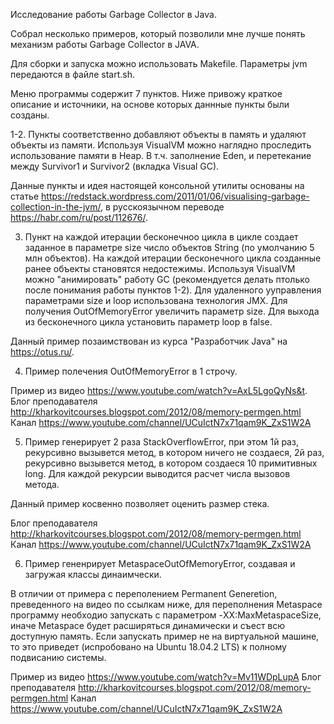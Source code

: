 Исследование работы Garbage Collector в Java.

Собрал несколько примеров, который позволили мне лучше понять механизм работы Garbage Collector в JAVA.

Для сборки и запуска можно использовать Makefile.
Параметры jvm передаются в файле start.sh.

Меню программы содержит 7 пунктов.
Ниже привожу краткое описание и источники, на основе которых даннные пункты были созданы.

1-2. Пункты соответственно добавляют объекты в память и удаляют объекты из памяти.
Используя VisualVM можно наглядно проследить использование памяти в Heap. В т.ч. заполнение Eden, и перетекание между Survivor1 и Survivor2 (вкладка Visual GC).

Данные пункты и идея настоящей консольной утилиты основаны на статье https://redstack.wordpress.com/2011/01/06/visualising-garbage-collection-in-the-jvm/, в русскоязычном переводе https://habr.com/ru/post/112676/.

3. Пункт на каждой итерации бесконечноо цикла в цикле создает заданное в параметре size число объектов String (по умолчанию 5 млн объектов). На каждой итерации бесконечного цикла созданные ранее объекты становятся недостежимы. Используя VisualVM можно "анимировать" работу GC (рекомендуется делать птолько после понимания работы пунктов 1-2).
Для удаленного ууправления параметрами size и loop использована технология JMX. 
Для получения OutOfMemoryError увеличить параметр size. 
Для выхода из бесконечного цикла установить параметр loop в false.

Данный пример позаимствован из курса "Разработчик Java" на https://otus.ru/.

4. Пример полечения OutOfMemoryError в 1 строчу.

Пример из видео https://www.youtube.com/watch?v=AxL5LgoQyNs&t. 
Блог преподавателя http://kharkovitcourses.blogspot.com/2012/08/memory-permgen.html
Канал https://www.youtube.com/channel/UCuIctN7x71qam9K_ZxS1W2A

5. Пример генерирует 2 раза StackOverflowError, при этом 
1й раз, рекурсивно вызывется метод, в котором ничего не создаеся, 
2й раз, рекурсивно вызывется метод, в котором создаеся 10 примитивных long.
Для каждой рекурсии выводится расчет числа вызовов метода. 

Данный пример косвенно позволяет оценить размер стека.

Блог преподавателя http://kharkovitcourses.blogspot.com/2012/08/memory-permgen.html
Канал https://www.youtube.com/channel/UCuIctN7x71qam9K_ZxS1W2A

6. Пример гененрирует MetaspaceOutOfMemoryError, создавая и загружая классы динаимчески.

В отличии от примера с переполением Permanent Generetion, преведенного на видео по ссылкам ниже, для переполнения Metaspace программу необходио запускать с параметром -XX:MaxMetaspaceSize, иначе Metaspace будет расширяться динамически и съест всю доступную память. Если запускать пример не на виртуальной машине, то это приведет (испробовано на Ubuntu 18.04.2 LTS) к полному подвисанию системы.

Пример из видео https://www.youtube.com/watch?v=Mv11WDpLupA
Блог преподавателя http://kharkovitcourses.blogspot.com/2012/08/memory-permgen.html
Канал https://www.youtube.com/channel/UCuIctN7x71qam9K_ZxS1W2A
